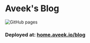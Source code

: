 # Aveek's Blog

![GitHub pages](https://github.com/Aveek-Saha/blog/workflows/GitHub%20pages/badge.svg)

### Deployed at: [home.aveek.io/blog](home.aveek.io/blog)
